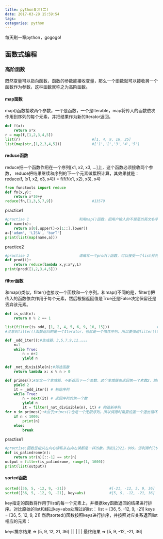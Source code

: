 ```yaml
---
title: python复习(二)
date: 2017-03-28 15:59:54
tags:
categories: python
---
```

每天刷一章python，gogogo!
## 函数式编程
<!-- more -->
### 高阶函数
既然变量可以指向函数，函数的参数能接收变量，那么一个函数就可以接收另一个函数作为参数，这种函数就称之为高阶函数。
#### map函数
map()函数接收两个参数，一个是函数，一个是Iterable，map将传入的函数依次作用到序列的每个元素，并把结果作为新的Iterator返回。
``` python
def f(x):
    return x*x
r = map(f,[1,2,3,4,5])
list(r)                                 #[1, 4, 9, 16, 25]
list(map(str,[1,2,3,4,5]))              #['1','2','3','4','5']
```
#### reduce函数
reduce把一个函数作用在一个序列[x1, x2, x3, ...]上，这个函数必须接收两个参数，
reduce把结果继续和序列的下一个元素做累积计算，其效果就是：
reduce(f, [x1, x2, x3, x4]) = f(f(f(x1, x2), x3), x4)
``` python
from functools import reduce
def fn(x,y):
    return x*10+y
reduce(fn,[1,3,5,7,9])                  #13579
```
practice1
``` python
#practise 1                       利用map()函数，把用户输入的不规范的英文名字，变为首字母大写，其他小写的规范名字。
def name(x):
    return x[0].upper()+x[1::].lower()
a=['adam', 'LISA', 'barT']
print(list(map(name,a)))
```
practice2
``` python
#practise 2                       请编写一个prod()函数，可以接受一个list并利用reduce()求积：
def prod(L):
    return reduce(lambda x,y:x*y,L)
print(prod([1,2,3,4,5]))
```
#### filter函数
和map()类似，filter()也接收一个函数和一个序列。和map()不同的是，filter()把传入的函数依次作用于每个元素，然后根据返回值是True还是False决定保留还是丢弃该元素。
``` python
def is_odd(n):
    return n % 2 == 1

list(filter(is_odd, [1, 2, 4, 5, 6, 9, 10, 15]))                      # 结果: [1, 5, 9, 15]
#注意到filter()函数返回的是一个Iterator，也就是一个惰性序列，所以要强迫filter()完成计算结果，需要用list()函数获得所有结果并返回list。

```
``` python
def _odd_iter():#生成器，3,5,7,9,11.。。。。
    n=1
    while True:
        n = n+2
        yield n
```
``` python
def _not_divisible(n):#筛选函数
    return lambda x: x % n > 0
```
``` python
def primes():#定义一个生成器，不断返回下一个素数，这个生成器先返回第一个素数2，然后，利用filter()不断产生筛选后的新的序列。
    yield 2
    it = _odd_iter() # 初始序列
    while True:
        n = next(it) # 返回序列的第一个数
        yield n
        it = filter(_not_divisible(n), it) # 构造新序列
for n in primes():#由于primes()也是一个无限序列，所以调用时需要设置一个退出循环的条件：
    if n < 1000:
        print(n)
    else:
        break
```
practise1
``` python
#practise:回数是指从左向右读和从右向左读都是一样的数，例如12321，909。请利用filter()滤掉非回数：
def is_palindrome(n):
    return str(n)[::-1] == str(n)
output = filter(is_palindrome, range(1, 1000))
print(list(output))
```
#### sorted函数   
``` python
sorted([36, 5, -12, 9, -21])                    #[-21, -12, 5, 9, 36]
sorted([36, 5, -12, 9, -21], key=abs)           #[5, 9, -12, -21, 36]
```
key指定的函数将作用于list的每一个元素上，并根据key函数返回的结果进行排序。对比原始的list和经过key=abs处理过的list：
list = [36, 5, -12, 9, -21]
keys = [36, 5,  12, 9,  21]
然后sorted()函数按照keys进行排序，并按照对应关系返回list相应的元素：

keys排序结果 => [5, 9,  12,  21, 36]
                |  |    |    |   |
最终结果     => [5, 9, -12, -21, 36]
